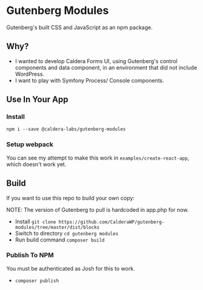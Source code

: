 # Gutenberg Modules

Gutenberg's built CSS and JavaScript as an npm package.

## Why?
* I wanted to develop Caldera Forms UI, using Gutenberg's control components and data component, in an environment that did not include WordPress.
* I want to play with Symfony Process/ Console components.

## Use In Your App

### Install
`npm i --save @caldera-labs/gutenberg-modules`

### Setup webpack
You can see my attempt to make this work in `examples/create-react-app`, which doesn't work yet.

## Build
If you want to use this repo to build your own copy:

NOTE: The version of Gutenberg to pull is hardcoded in app.php for now.

* Install 
    `git clone https://github.com/CalderaWP/gutenberg-modules/tree/master/dist/blocks`
* Switch to directory
   `cd gutenberg modules`
* Run build command
    `composer build`

### Publish To NPM
You must be authenticated as Josh for this to work.

* `composer publish`
